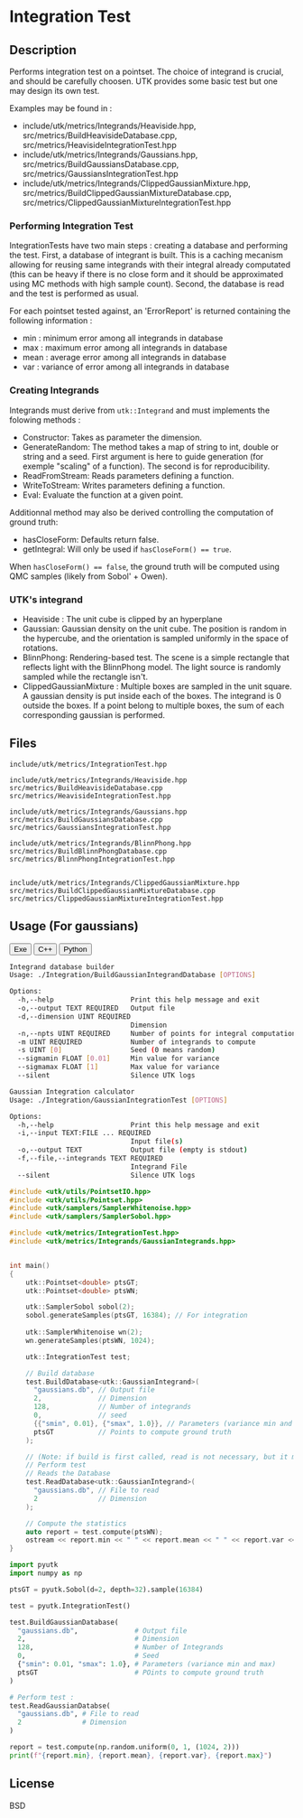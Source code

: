 # Integration Test

## Description

Performs integration test on a pointset. The choice of integrand is crucial, and should be carefully choosen. UTK 
provides some basic test but one may design its own test. 

Examples may be found in :
- include/utk/metrics/Integrands/Heaviside.hpp, src/metrics/BuildHeavisideDatabase.cpp, src/metrics/HeavisideIntegrationTest.hpp 
- include/utk/metrics/Integrands/Gaussians.hpp, src/metrics/BuildGaussiansDatabase.cpp, src/metrics/GaussiansIntegrationTest.hpp 
- include/utk/metrics/Integrands/ClippedGaussianMixture.hpp, src/metrics/BuildClippedGaussianMixtureDatabase.cpp, src/metrics/ClippedGaussianMixtureIntegrationTest.hpp

### Performing Integration Test

IntegrationTests have two main steps : creating a database and performing the test. First, 
a database of integrant is built. This is a caching mecanism allowing for reusing same integrands
with their integral already computated (this can be heavy if there is no close form and it should be approximated using MC methods with high sample count). Second, the database is read 
and the test is performed as usual. 

For each pointset tested against, an 'ErrorReport' is returned containing the following information : 

* min  : minimum error among all integrands in database
* max  : maximum error among all integrands in database
* mean : average error among all integrands in database
* var  : variance of error  among all integrands in database

### Creating Integrands

Integrands must derive from `utk::Integrand` and must implements the folowing methods : 

- Constructor: Takes as parameter the dimension. 
- GenerateRandom: The method takes a map of string to int, double or string and a seed. First argument is here to 
  guide generation (for exemple "scaling" of a function). The second is for reproducibility. 
- ReadFromStream: Reads parameters defining a function. 
- WriteToStream: Writes parameters defining a function. 
- Eval: Evaluate the function at a given point.

Additionnal method may also be derived controlling the computation of ground truth:

- hasCloseForm: Defaults return false.
- getIntegral: Will only be used if `hasCloseForm() == true`. 

When `hasCloseForm() == false`, the ground truth will be computed using QMC samples (likely from Sobol' + Owen).

### UTK's integrand

* Heaviside : The unit cube is clipped by an hyperplane
* Gaussian: Gaussian density on the unit cube. The position is random in the hypercube, and the orientation is sampled uniformly in the space of rotations. 
* BlinnPhong: Rendering-based test. The scene is a simple rectangle that reflects light with the BlinnPhong model. The light source is randomly sampled while the rectangle isn't. 
* ClippedGaussianMixture : Multiple boxes are sampled in the unit square. A gaussian density is put inside each of the boxes. The integrand is 0 outside the boxes. If a point belong to multiple boxes, the sum of each corresponding gaussian is performed. 
  
## Files

```
include/utk/metrics/IntegrationTest.hpp

include/utk/metrics/Integrands/Heaviside.hpp
src/metrics/BuildHeavisideDatabase.cpp
src/metrics/HeavisideIntegrationTest.hpp 

include/utk/metrics/Integrands/Gaussians.hpp
src/metrics/BuildGaussiansDatabase.cpp
src/metrics/GaussiansIntegrationTest.hpp

include/utk/metrics/Integrands/BlinnPhong.hpp
src/metrics/BuildBlinnPhongDatabase.cpp
src/metrics/BlinnPhongIntegrationTest.hpp


include/utk/metrics/Integrands/ClippedGaussianMixture.hpp
src/metrics/BuildClippedGaussianMixtureDatabase.cpp
src/metrics/ClippedGaussianMixtureIntegrationTest.hpp
```

## Usage (For gaussians)

<button class="tablink exebutton" onclick="openCode('exe', this)" markdown="1">Exe</button> 
<button class="tablink cppbutton" onclick="openCode('cpp', this)" markdown="1">C++</button> 
<button class="tablink pybutton" onclick="openCode('py', this)" markdown="1">Python</button> 
<br/>
  

<div class="exe tabcontent">

```bash
Integrand database builder
Usage: ./Integration/BuildGaussianIntegrandDatabase [OPTIONS]

Options:
  -h,--help                   Print this help message and exit
  -o,--output TEXT REQUIRED   Output file
  -d,--dimension UINT REQUIRED
                              Dimension
  -n,--npts UINT REQUIRED     Number of points for integral computation.
  -m UINT REQUIRED            Number of integrands to compute
  -s UINT [0]                 Seed (0 means random)
  --sigmamin FLOAT [0.01]     Min value for variance
  --sigmamax FLOAT [1]        Max value for variance
  --silent                    Silence UTK logs

Gaussian Integration calculator
Usage: ./Integration/GaussianIntegrationTest [OPTIONS]

Options:
  -h,--help                   Print this help message and exit
  -i,--input TEXT:FILE ... REQUIRED
                              Input file(s)
  -o,--output TEXT            Output file (empty is stdout)
  -f,--file,--integrands TEXT REQUIRED
                              Integrand File
  --silent                    Silence UTK logs
```

</div>

<div class="cpp tabcontent">

```  cpp
#include <utk/utils/PointsetIO.hpp>
#include <utk/utils/Pointset.hpp>
#include <utk/samplers/SamplerWhitenoise.hpp>
#include <utk/samplers/SamplerSobol.hpp>

#include <utk/metrics/IntegrationTest.hpp>
#include <utk/metrics/Integrands/GaussianIntegrands.hpp>


int main()
{
    utk::Pointset<double> ptsGT;
    utk::Pointset<double> ptsWN;

    utk::SamplerSobol sobol(2);
    sobol.generateSamples(ptsGT, 16384); // For integration 
    
    utk::SamplerWhitenoise wn(2);
    wn.generateSamples(ptsWN, 1024);

    utk::IntegrationTest test;

    // Build database
    test.BuildDatabase<utk::GaussianIntegrand>(
      "gaussians.db", // Output file
      2,              // Dimension 
      128,            // Number of integrands  
      0,              // seed   
      {{"smin", 0.01}, {"smax", 1.0}}, // Parameters (variance min and max)
      ptsGT           // Points to compute ground truth
    );

    // (Note: if build is first called, read is not necessary, but it may require heavy computation)
    // Perform test
    // Reads the Database
    test.ReadDatabase<utk::GaussianIntegrand>(
      "gaussians.db", // File to read
      2               // Dimension
    );

    // Compute the statistics
    auto report = test.compute(ptsWN);
    ostream << report.min << " " << report.mean << " " << report.var << " " << report.max << '\n';
}
```  

</div>

<div class="py tabcontent">

``` python
import pyutk 
import numpy as np

ptsGT = pyutk.Sobol(d=2, depth=32).sample(16384)

test = pyutk.IntegrationTest()

test.BuildGaussianDatabase(
  "gaussians.db",              # Output file
  2,                           # Dimension
  128,                         # Number of Integrands
  0,                           # Seed
  {"smin": 0.01, "smax": 1.0}, # Parameters (variance min and max)
  ptsGT                        # POints to compute ground truth
)

# Perform test :
test.ReadGaussianDatabse(
  "gaussians.db", # File to read
  2               # Dimension
)

report = test.compute(np.random.uniform(0, 1, (1024, 2)))
print(f"{report.min}, {report.mean}, {report.var}, {report.max}")
```  

</div>

## License

BSD